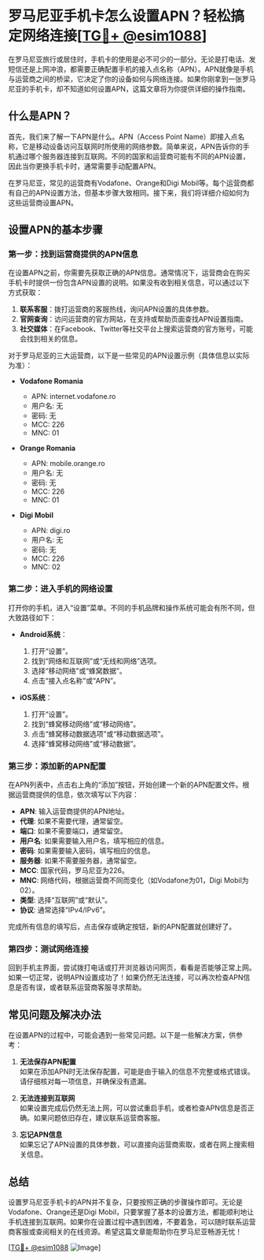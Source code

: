 # 罗马尼亚手机卡怎么设置APN？轻松搞定网络连接[[TG💪+ @esim1088](https://t.me/s/esim1088)]

在罗马尼亚旅行或居住时，手机卡的使用是必不可少的一部分。无论是打电话、发短信还是上网冲浪，都需要正确配置手机的接入点名称（APN）。APN就像是手机与运营商之间的桥梁，它决定了你的设备如何与网络连接。如果你刚拿到一张罗马尼亚的手机卡，却不知道如何设置APN，这篇文章将为你提供详细的操作指南。

## 什么是APN？

首先，我们来了解一下APN是什么。APN（Access Point Name）即接入点名称，它是移动设备访问互联网时所使用的网络参数。简单来说，APN告诉你的手机通过哪个服务器连接到互联网。不同的国家和运营商可能有不同的APN设置，因此当你更换手机卡时，通常需要手动配置APN。

在罗马尼亚，常见的运营商有Vodafone、Orange和Digi Mobil等。每个运营商都有自己的APN设置方法，但基本步骤大致相同。接下来，我们将详细介绍如何为这些运营商设置APN。

## 设置APN的基本步骤

### 第一步：找到运营商提供的APN信息

在设置APN之前，你需要先获取正确的APN信息。通常情况下，运营商会在购买手机卡时提供一份包含APN设置的说明。如果没有收到相关信息，可以通过以下方式获取：

1. **联系客服**：拨打运营商的客服热线，询问APN设置的具体参数。
2. **官网查询**：访问运营商的官方网站，在支持或帮助页面查找APN设置指南。
3. **社交媒体**：在Facebook、Twitter等社交平台上搜索运营商的官方账号，可能会找到相关的信息。

对于罗马尼亚的三大运营商，以下是一些常见的APN设置示例（具体信息以实际为准）：

- **Vodafone Romania**
  - APN: internet.vodafone.ro
  - 用户名: 无
  - 密码: 无
  - MCC: 226
  - MNC: 01

- **Orange Romania**
  - APN: mobile.orange.ro
  - 用户名: 无
  - 密码: 无
  - MCC: 226
  - MNC: 01

- **Digi Mobil**
  - APN: digi.ro
  - 用户名: 无
  - 密码: 无
  - MCC: 226
  - MNC: 02

### 第二步：进入手机的网络设置

打开你的手机，进入“设置”菜单。不同的手机品牌和操作系统可能会有所不同，但大致路径如下：

- **Android系统**：
  1. 打开“设置”。
  2. 找到“网络和互联网”或“无线和网络”选项。
  3. 选择“移动网络”或“蜂窝数据”。
  4. 点击“接入点名称”或“APN”。

- **iOS系统**：
  1. 打开“设置”。
  2. 找到“蜂窝移动网络”或“移动网络”。
  3. 点击“蜂窝移动数据选项”或“移动数据选项”。
  4. 选择“蜂窝移动网络”或“移动数据”。

### 第三步：添加新的APN配置

在APN列表中，点击右上角的“添加”按钮，开始创建一个新的APN配置文件。根据运营商提供的信息，依次填写以下内容：

- **APN**: 输入运营商提供的APN地址。
- **代理**: 如果不需要代理，通常留空。
- **端口**: 如果不需要端口，通常留空。
- **用户名**: 如果需要输入用户名，填写相应的信息。
- **密码**: 如果需要输入密码，填写相应的信息。
- **服务器**: 如果不需要服务器，通常留空。
- **MCC**: 国家代码，罗马尼亚为226。
- **MNC**: 网络代码，根据运营商不同而变化（如Vodafone为01，Digi Mobil为02）。
- **类型**: 选择“互联网”或“默认”。
- **协议**: 通常选择“IPv4/IPv6”。

完成所有信息的填写后，点击保存或确定按钮，新的APN配置就创建好了。

### 第四步：测试网络连接

回到手机主界面，尝试拨打电话或打开浏览器访问网页，看看是否能够正常上网。如果一切正常，说明APN设置成功了！如果仍然无法连接，可以再次检查APN信息是否有误，或者联系运营商客服寻求帮助。

## 常见问题及解决办法

在设置APN的过程中，可能会遇到一些常见问题。以下是一些解决方案，供参考：

1. **无法保存APN配置**  
   如果在添加APN时无法保存配置，可能是由于输入的信息不完整或格式错误。请仔细核对每一项信息，并确保没有遗漏。

2. **无法连接到互联网**  
   如果设置完成后仍然无法上网，可以尝试重启手机，或者检查APN信息是否正确。如果问题依旧存在，建议联系运营商客服。

3. **忘记APN信息**  
   如果忘记了APN设置的具体参数，可以直接向运营商索取，或者在网上搜索相关信息。

## 总结

设置罗马尼亚手机卡的APN并不复杂，只要按照正确的步骤操作即可。无论是Vodafone、Orange还是Digi Mobil，只要掌握了基本的设置方法，都能顺利地让手机连接到互联网。如果你在设置过程中遇到困难，不要着急，可以随时联系运营商客服或查阅相关的在线资源。希望这篇文章能帮助你在罗马尼亚畅游无忧！

[[TG💪+ @esim1088](https://t.me/s/esim1088) ![Image](https://i.postimg.cc/4NQfJmqS/Snipaste-2025-05-13-00-14-12.png)]